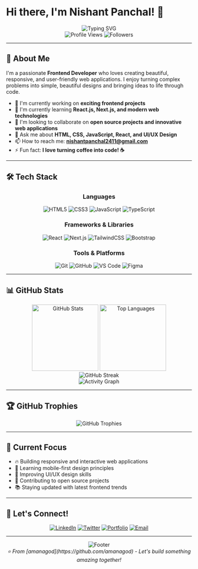 # Hi there, I'm Nishant Panchal! 👋

<div align="center">
  <img src="https://readme-typing-svg.herokuapp.com?font=Fira+Code&size=30&pause=1000&color=00D9FF&center=true&vCenter=true&width=500&lines=Frontend+Developer;UI%2FUX+Enthusiast;Always+Learning+New+Tech;Welcome+to+my+Profile!" alt="Typing SVG" />
</div>

<div align="center">
  <img src="https://komarev.com/ghpvc/?username=amanagod&color=blueviolet&style=flat-square&label=Profile+Views" alt="Profile Views" />
  <img src="https://img.shields.io/github/followers/amanagod?style=flat-square&color=blue" alt="Followers" />
</div>

---

## 🚀 About Me

I'm a passionate **Frontend Developer** who loves creating beautiful, responsive, and user-friendly web applications. I enjoy turning complex problems into simple, beautiful designs and bringing ideas to life through code.

- 🔭 I'm currently working on **exciting frontend projects**
- 🌱 I'm currently learning **React.js, Next.js, and modern web technologies**
- 👯 I'm looking to collaborate on **open source projects and innovative web applications**
- 💬 Ask me about **HTML, CSS, JavaScript, React, and UI/UX Design**
- 📫 How to reach me: **[nishantpanchal2411@gmail.com](mailto:nishantpanchal2411@gmail.com)**
- ⚡ Fun fact: **I love turning coffee into code! ☕**

---

## 🛠️ Tech Stack

<div align="center">

### Languages
![HTML5](https://img.shields.io/badge/HTML5-E34F26?style=for-the-badge&logo=html5&logoColor=white)
![CSS3](https://img.shields.io/badge/CSS3-1572B6?style=for-the-badge&logo=css3&logoColor=white)
![JavaScript](https://img.shields.io/badge/JavaScript-F7DF1E?style=for-the-badge&logo=javascript&logoColor=black)
![TypeScript](https://img.shields.io/badge/TypeScript-007ACC?style=for-the-badge&logo=typescript&logoColor=white)

### Frameworks & Libraries
![React](https://img.shields.io/badge/React-20232A?style=for-the-badge&logo=react&logoColor=61DAFB)
![Next.js](https://img.shields.io/badge/Next.js-000000?style=for-the-badge&logo=next.js&logoColor=white)
![TailwindCSS](https://img.shields.io/badge/Tailwind_CSS-38B2AC?style=for-the-badge&logo=tailwind-css&logoColor=white)
![Bootstrap](https://img.shields.io/badge/Bootstrap-563D7C?style=for-the-badge&logo=bootstrap&logoColor=white)

### Tools & Platforms
![Git](https://img.shields.io/badge/Git-F05032?style=for-the-badge&logo=git&logoColor=white)
![GitHub](https://img.shields.io/badge/GitHub-100000?style=for-the-badge&logo=github&logoColor=white)
![VS Code](https://img.shields.io/badge/VS_Code-007ACC?style=for-the-badge&logo=visual-studio-code&logoColor=white)
![Figma](https://img.shields.io/badge/Figma-F24E1E?style=for-the-badge&logo=figma&logoColor=white)

</div>

---

## 📊 GitHub Stats

<div align="center">
  <img height="180em" src="https://github-readme-stats.vercel.app/api?username=amanagod&show_icons=true&theme=tokyonight&hide_border=true&count_private=true" alt="GitHub Stats" />
  <img height="180em" src="https://github-readme-stats.vercel.app/api/top-langs/?username=amanagod&layout=compact&theme=tokyonight&hide_border=true" alt="Top Languages" />
</div>

<div align="center">
  <img src="https://github-readme-streak-stats.herokuapp.com/?user=amanagod&theme=tokyonight&hide_border=true" alt="GitHub Streak" />
</div>

<div align="center">
  <img src="https://github-readme-activity-graph.vercel.app/graph?username=amanagod&theme=tokyo-night&hide_border=true" alt="Activity Graph" />
</div>

---

## 🏆 GitHub Trophies

<div align="center">
  <img src="https://github-profile-trophy.vercel.app/?username=amanagod&theme=tokyonight&no-frame=true&row=1&column=6" alt="GitHub Trophies" />
</div>

---

## 🎯 Current Focus

- 🔥 Building responsive and interactive web applications
- 📱 Learning mobile-first design principles
- 🎨 Improving UI/UX design skills
- 🚀 Contributing to open source projects
- 📚 Staying updated with latest frontend trends

---

## 🤝 Let's Connect!

<div align="center">

[![LinkedIn](https://img.shields.io/badge/LinkedIn-0077B5?style=for-the-badge&logo=linkedin&logoColor=white)](https://linkedin.com/in/your-profile)
[![Twitter](https://img.shields.io/badge/Twitter-1DA1F2?style=for-the-badge&logo=twitter&logoColor=white)](https://twitter.com/your-handle)
[![Portfolio](https://img.shields.io/badge/Portfolio-000000?style=for-the-badge&logo=About.me&logoColor=white)](https://your-portfolio.com)
[![Email](https://img.shields.io/badge/Email-D14836?style=for-the-badge&logo=gmail&logoColor=white)](mailto:nishantpanchal2411@gmail.com)

</div>

---

<div align="center">
  <img src="https://capsule-render.vercel.app/api?type=waving&color=gradient&height=100&section=footer" alt="Footer" />
</div>

<div align="center">
  <i>⭐️ From [amanagod](https://github.com/amanagod) - Let's build something amazing together!</i>
</div>
